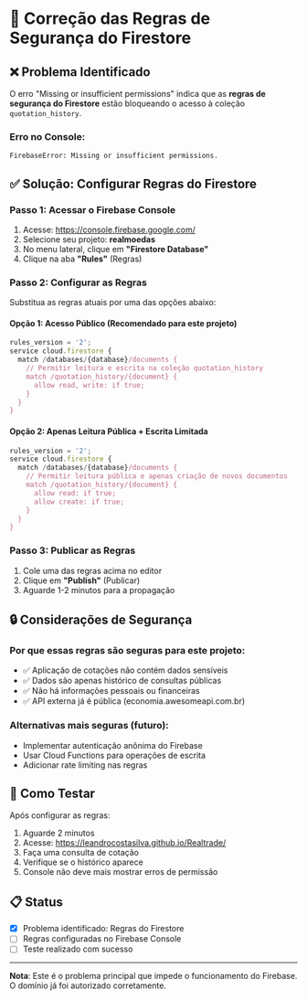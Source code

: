 # 🔧 Correção das Regras de Segurança do Firestore

## ❌ Problema Identificado

O erro "Missing or insufficient permissions" indica que as **regras de segurança do Firestore** estão bloqueando o acesso à coleção `quotation_history`.

### Erro no Console:
```
FirebaseError: Missing or insufficient permissions.
```

## ✅ Solução: Configurar Regras do Firestore

### Passo 1: Acessar o Firebase Console
1. Acesse: https://console.firebase.google.com/
2. Selecione seu projeto: **realmoedas**
3. No menu lateral, clique em **"Firestore Database"**
4. Clique na aba **"Rules"** (Regras)

### Passo 2: Configurar as Regras

Substitua as regras atuais por uma das opções abaixo:

#### Opção 1: Acesso Público (Recomendado para este projeto)
```javascript
rules_version = '2';
service cloud.firestore {
  match /databases/{database}/documents {
    // Permitir leitura e escrita na coleção quotation_history
    match /quotation_history/{document} {
      allow read, write: if true;
    }
  }
}
```

#### Opção 2: Apenas Leitura Pública + Escrita Limitada
```javascript
rules_version = '2';
service cloud.firestore {
  match /databases/{database}/documents {
    // Permitir leitura pública e apenas criação de novos documentos
    match /quotation_history/{document} {
      allow read: if true;
      allow create: if true;
    }
  }
}
```

### Passo 3: Publicar as Regras
1. Cole uma das regras acima no editor
2. Clique em **"Publish"** (Publicar)
3. Aguarde 1-2 minutos para a propagação

## 🔒 Considerações de Segurança

### Por que essas regras são seguras para este projeto:
- ✅ Aplicação de cotações não contém dados sensíveis
- ✅ Dados são apenas histórico de consultas públicas
- ✅ Não há informações pessoais ou financeiras
- ✅ API externa já é pública (economia.awesomeapi.com.br)

### Alternativas mais seguras (futuro):
- Implementar autenticação anônima do Firebase
- Usar Cloud Functions para operações de escrita
- Adicionar rate limiting nas regras

## 🧪 Como Testar

Após configurar as regras:
1. Aguarde 2 minutos
2. Acesse: https://leandrocostasilva.github.io/Realtrade/
3. Faça uma consulta de cotação
4. Verifique se o histórico aparece
5. Console não deve mais mostrar erros de permissão

## 📋 Status
- [x] Problema identificado: Regras do Firestore
- [ ] Regras configuradas no Firebase Console
- [ ] Teste realizado com sucesso

---

**Nota**: Este é o problema principal que impede o funcionamento do Firebase. O domínio já foi autorizado corretamente.